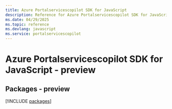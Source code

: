 ```yaml
---
title: Azure Portalservicescopilot SDK for JavaScript
description: Reference for Azure Portalservicescopilot SDK for JavaScript
ms.date: 04/29/2025
ms.topic: reference
ms.devlang: javascript
ms.service: portalservicescopilot
---
```

# Azure Portalservicescopilot SDK for JavaScript - preview
## Packages - preview
[!INCLUDE [packages](portalservicescopilot-index.md)]